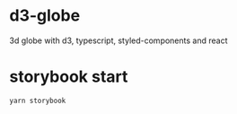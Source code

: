 # d3-globe
3d globe with d3, typescript, styled-components and react

# storybook start

`yarn storybook`